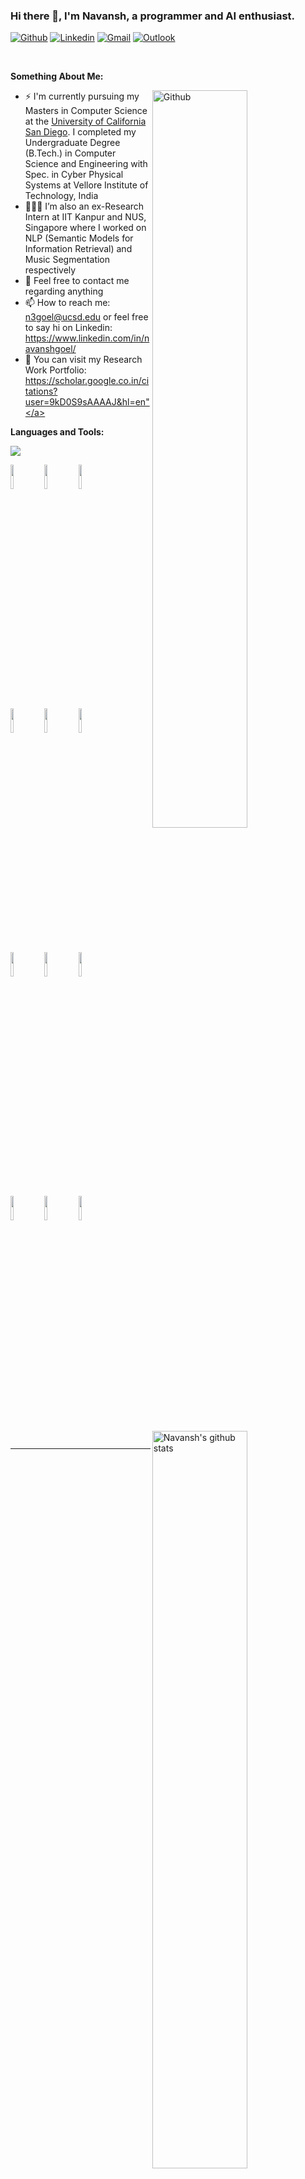 ### Hi there 👋, I'm Navansh, a programmer and AI enthusiast.

[![Github](https://img.shields.io/badge/-Github-000?style=flat&logo=Github&logoColor=white)](https://github.com/NavanshGoel)
[![Linkedin](https://img.shields.io/badge/-LinkedIn-blue?style=flat&logo=Linkedin&logoColor=white)](https://www.linkedin.com/in/navanshgoel/)
[![Gmail](https://img.shields.io/badge/-Gmail-c14438?style=flat&logo=Gmail&logoColor=white)](mailto:navansh.goel@gmail.com)
[![Outlook](https://img.shields.io/badge/-Outlook-0078D4?style=flat&logo=Microsoft-Outlook&logoColor=white)](mailto:navansh.goel@outlook.com)

&nbsp;

<!-- Talking about you -->
**Something About Me:**

<!-- Any image aligned to the right. Beware the width -->
<img width="55%" align="right" alt="Github" src="https://raw.githubusercontent.com/onimur/.github/master/.resources/git-header.svg" />

- ⚡️ I'm currently pursuing my Masters in Computer Science at the <a href="https://www.linkedin.com/school/ucsandiego/" target="_blank">University of California San Diego</a>. I completed my Undergraduate Degree (B.Tech.) in Computer Science and Engineering with Spec. in Cyber Physical Systems at Vellore Institute of Technology, India
- 👨🏽‍💻 I’m also an ex-Research Intern at IIT Kanpur and NUS, Singapore where I worked on NLP (Semantic Models for Information Retrieval) and Music Segmentation respectively
- 💬 Feel free to contact me regarding anything
- 📫 How to reach me: n3goel@ucsd.edu or feel free to say hi on Linkedin: https://www.linkedin.com/in/navanshgoel/
- 👀 You can visit my Research Work Portfolio: <a href="https://scholar.google.co.in/citations?user=9kD0S9sAAAAJ&hl=en" target="_blank">https://scholar.google.co.in/citations?user=9kD0S9sAAAAJ&hl=en"</a>

**Languages and Tools:** 

![](https://komarev.com/ghpvc/?username=NavanshGoel&color=brightgreen)

<p>
  <a href="https://github-readme-stats.vercel.app/api?username=NavanshGoel&show_icons=true&hide_border=true" target="_blank">
    <img width="55%" align="right" alt="Navansh's github stats" src="https://github-readme-stats.vercel.app/api?username=NavanshGoel&show_icons=true&hide_border=true&theme=radical" />
  </a>
  <code><img width="10%" src="https://www.vectorlogo.zone/logos/visualstudio_code/visualstudio_code-ar21.svg"></code>
  <code><img width="10%" src="https://www.vectorlogo.zone/logos/python/python-ar21.svg"></code>
  <code><img width="10%" src="https://www.vectorlogo.zone/logos/git-scm/git-scm-ar21.svg"></code>
  <br />
  <code><img width="10%" src="https://www.vectorlogo.zone/logos/pytorch/pytorch-ar21.svg"></code>
  <code><img width="10%" src="https://www.vectorlogo.zone/logos/javascript/javascript-ar21.svg"></code>
  <code><img width="10%" src="https://www.vectorlogo.zone/logos/json/json-ar21.svg"></code>
  <br />
  <code><img width="10%" src="https://www.vectorlogo.zone/logos/gnu_bash/gnu_bash-ar21.svg"></code>
  <code><img width="10%" src="https://www.vectorlogo.zone/logos/mysql/mysql-ar21.svg"></code>
  <code><img width="10%" src="https://www.vectorlogo.zone/logos/linux/linux-ar21.svg"></code>
  <br />
  <code><img width="10%" src="https://www.vectorlogo.zone/logos/java/java-ar21.svg"></code>
  <code><img width="10%" src="https://www.vectorlogo.zone/logos/jupyter/jupyter-ar21.svg"></code>
  <code><img width="10%" src="https://www.vectorlogo.zone/logos/microsoft_azure/microsoft_azure-ar21.svg"></code>
</p>


---

<!-- <p align="center">
  <a href="https://github.com/Tejaswi-Kumar/DocIT">
    <img align="center" src="https://github-readme-stats.vercel.app/api/pin/?username=Tejaswi-Kumar&repo=DocIT" />
  </a>
  <a href="https://github.com/Tejaswi-Kumar/Human-Mood-Manipulator-using-Speech-Recognition">
    <img align="center" src="https://github-readme-stats.vercel.app/api/pin/?username=Tejaswi-Kumar&repo=Human-Mood-Manipulator-using-Speech-Recognition" />
  </a>
</p> -->
